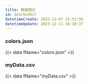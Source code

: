 ```yaml
---
title: 数据展示
id: 3e3c5ed917
datetimeCreate: 2023-12-07 15:52:56
datetimeUpdate: 2023-12-11 18:10:37
---
```

### colors.json
{{< data fName="colors.json" >}}
### myData.csv

{{< data fName="myData.csv" >}}
